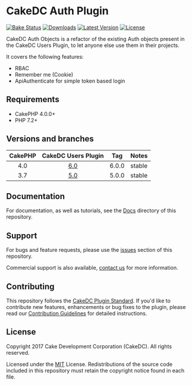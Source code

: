 CakeDC Auth Plugin
===================

[![Bake Status](https://secure.travis-ci.org/CakeDC/auth.png?branch=master)](http://travis-ci.org/CakeDC/auth)
[![Downloads](https://poser.pugx.org/CakeDC/auth/d/total.png)](https://packagist.org/packages/CakeDC/auth)
[![Latest Version](https://poser.pugx.org/CakeDC/auth/v/stable.png)](https://packagist.org/packages/CakeDC/auth)
[![License](https://poser.pugx.org/CakeDC/auth/license.svg)](https://packagist.org/packages/CakeDC/auth)

CakeDC Auth Objects is a refactor of the existing Auth objects present in the CakeDC Users Plugin, 
to let anyone else use them in their projects.

It covers the following features:
* RBAC
* Remember me (Cookie)
* ApiAuthenticate for simple token based login

Requirements
------------

* CakePHP 4.0.0+
* PHP 7.2+

Versions and branches
---------------------

| CakePHP | CakeDC Users Plugin | Tag   | Notes |
| :-------------: | :------------------------: | :--:  | :---- |
| 4.0             | [6.0](https://github.com/cakedc/users/tree/6.next)                      | 6.0.0 | stable |
| 3.7            | [5.0](https://github.com/cakedc/users/tree/5.next)                      | 5.0.0 | stable |


Documentation
-------------

For documentation, as well as tutorials, see the [Docs](Docs/Home.md) directory of this repository.

Support
-------

For bugs and feature requests, please use the [issues](https://github.com/CakeDC/auth/issues) section of this repository.

Commercial support is also available, [contact us](https://www.cakedc.com/contact) for more information.

Contributing
------------

This repository follows the [CakeDC Plugin Standard](https://www.cakedc.com/plugin-standard). 
If you'd like to contribute new features, enhancements or bug fixes to the plugin, please read our [Contribution Guidelines](https://www.cakedc.com/contribution-guidelines) for detailed instructions.

License
-------

Copyright 2017 Cake Development Corporation (CakeDC). All rights reserved.

Licensed under the [MIT](http://www.opensource.org/licenses/mit-license.php) License. Redistributions of the source code included in this repository must retain the copyright notice found in each file.
